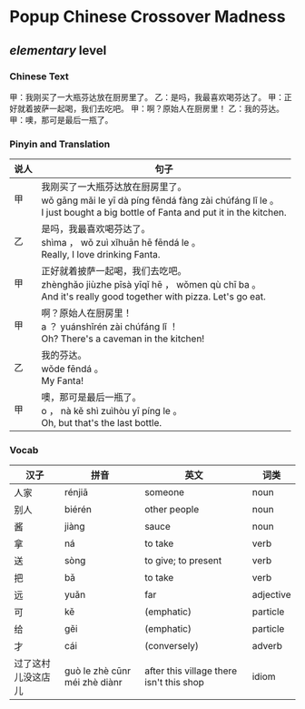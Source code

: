 # Popup Chinese Crossover Madness
## *elementary* level

### Chinese Text
甲：我刚买了一大瓶芬达放在厨房里了。
乙：是吗，我最喜欢喝芬达了。
甲：正好就着披萨一起喝，我们去吃吧。
甲：啊？原始人在厨房里！
乙：我的芬达。
甲：噢，那可是最后一瓶了。

### Pinyin and Translation
|说人|句子|
|----|----|
|甲|我刚买了一大瓶芬达放在厨房里了。<br />wǒ gāng mǎi le yī dà píng fēndá fàng zài chúfáng lǐ le 。<br />I just bought a big bottle of Fanta and put it in the kitchen.|
|乙|是吗，我最喜欢喝芬达了。<br />shìma ， wǒ zuì xǐhuān hē fēndá le 。<br />Really, I love drinking Fanta.|
|甲|正好就着披萨一起喝，我们去吃吧。<br />zhènghǎo jiùzhe pīsà yīqǐ hē ， wǒmen qù chī ba 。<br />And it's really good together with pizza. Let's go eat.|
|甲|啊？原始人在厨房里！<br />a ？ yuánshǐrén zài chúfáng lǐ ！<br />Oh? There's a caveman in the kitchen!|
|乙|我的芬达。<br />wǒde fēndá 。<br />My Fanta!|
|甲|噢，那可是最后一瓶了。<br />o ， nà kě shì zuìhòu yī píng le 。<br />Oh, but that's the last bottle.|
### Vocab
|汉子|拼音|英文|词类|
|----|----|----|----|
|人家|rénjiā|someone|noun|
|别人|biérén|other people|noun|
|酱|jiàng|sauce|noun|
|拿|ná|to take|verb|
|送|sòng|to give; to present|verb|
|把|bǎ|to take|verb|
|远|yuǎn|far|adjective|
|可|kě|(emphatic)|particle|
|给|gěi|(emphatic)|particle|
|才|cái|(conversely)|adverb|
|过了这村儿没这店儿|guò le zhè cūnr méi zhè diànr|after this village there isn't this shop|idiom|